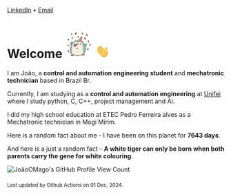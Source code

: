[LinkedIn](https://www.linkedin.com/in/joão-pedro-gozzoli-b95641301/) &bull;
[Email](joaopedrogozzoli@gmail.com)

# Welcome <img src="happy.gif" height="64px" /> <img src="wave.gif" height="32px" />

I am João, a  **control and automation engineering student** and **mechatronic technician** based in Brazil Br.

Currently, I am studying as a **control and automation engineering** at [Unifei](https://unifei.edu.br) where I study python, C, C++, project management and Ai.

I did my high school education at ETEC Pedro Ferreira alves as a Mechatronic technician in Mogi Mirim.

Here is a random fact about me - I have been on this planet for **7643 days**.

And here is a just a random fact -  **A white tiger can only be born when both parents carry the gene for white colouring**.

![JoãoOMago's GitHub Profile View Count](https://komarev.com/ghpvc/?username=JoaoOMago)

<sub>Last updated by Github Actions on 01 Dec, 2024.</sub>
